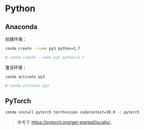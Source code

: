 # Python

## Anaconda

创建环境：

```sh
conda create --name py3 python=3.7

# conda create --name py2 python=2.7
```

激活环境：

```sh
conda activate py3

# conda activate py2
```

## PyTorch

```sh
conda install pytorch torchvision cudatoolkit=10.0 -c pytorch
```

> 参考于 <https://pytorch.org/get-started/locally/>。
